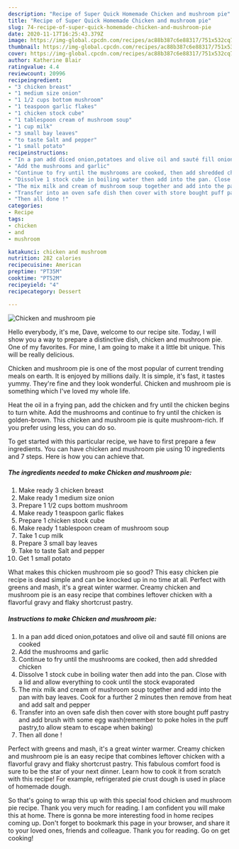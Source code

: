 ```yaml
---
description: "Recipe of Super Quick Homemade Chicken and mushroom pie"
title: "Recipe of Super Quick Homemade Chicken and mushroom pie"
slug: 74-recipe-of-super-quick-homemade-chicken-and-mushroom-pie
date: 2020-11-17T16:25:43.379Z
image: https://img-global.cpcdn.com/recipes/ac88b387c6e88317/751x532cq70/chicken-and-mushroom-pie-recipe-main-photo.jpg
thumbnail: https://img-global.cpcdn.com/recipes/ac88b387c6e88317/751x532cq70/chicken-and-mushroom-pie-recipe-main-photo.jpg
cover: https://img-global.cpcdn.com/recipes/ac88b387c6e88317/751x532cq70/chicken-and-mushroom-pie-recipe-main-photo.jpg
author: Katherine Blair
ratingvalue: 4.4
reviewcount: 20996
recipeingredient:
- "3 chicken breast"
- "1 medium size onion"
- "1 1/2 cups bottom mushroom"
- "1 teaspoon garlic flakes"
- "1 chicken stock cube"
- "1 tablespoon cream of mushroom soup"
- "1 cup milk"
- "3 small bay leaves"
- "to taste Salt and pepper"
- "1 small potato"
recipeinstructions:
- "In a pan add diced onion,potatoes and olive oil and sauté fill onions are cooked"
- "Add the mushrooms and garlic"
- "Continue to fry until the mushrooms are cooked, then add shredded chicken"
- "Dissolve 1 stock cube in boiling water then add into the pan. Close with a lid and allow everything to cook until the stock evaporated"
- "The mix milk and cream of mushroom soup together and add into the pan with bay leaves. Cook for a further 2 minutes then remove from heat and add salt and pepper"
- "Transfer into an oven safe dish then cover with store bought puff pastry and add brush with some egg wash(remember to poke holes in the puff pastry,to allow steam to escape when baking)"
- "Then all done !"
categories:
- Recipe
tags:
- chicken
- and
- mushroom

katakunci: chicken and mushroom 
nutrition: 282 calories
recipecuisine: American
preptime: "PT35M"
cooktime: "PT52M"
recipeyield: "4"
recipecategory: Dessert

---
```



![Chicken and mushroom pie](https://img-global.cpcdn.com/recipes/ac88b387c6e88317/751x532cq70/chicken-and-mushroom-pie-recipe-main-photo.jpg)

Hello everybody, it's me, Dave, welcome to our recipe site. Today, I will show you a way to prepare a distinctive dish, chicken and mushroom pie. One of my favorites. For mine, I am going to make it a little bit unique. This will be really delicious.

Chicken and mushroom pie is one of the most popular of current trending meals on earth. It is enjoyed by millions daily. It is simple, it's fast, it tastes yummy. They're fine and they look wonderful. Chicken and mushroom pie is something which I've loved my whole life.

Heat the oil in a frying pan, add the chicken and fry until the chicken begins to turn white. Add the mushrooms and continue to fry until the chicken is golden-brown. This chicken and mushroom pie is quite mushroom-rich. If you prefer using less, you can do so.


To get started with this particular recipe, we have to first prepare a few ingredients. You can have chicken and mushroom pie using 10 ingredients and 7 steps. Here is how you can achieve that.

<!--inarticleads1-->

##### The ingredients needed to make Chicken and mushroom pie:

1. Make ready 3 chicken breast
1. Make ready 1 medium size onion
1. Prepare 1 1/2 cups bottom mushroom
1. Make ready 1 teaspoon garlic flakes
1. Prepare 1 chicken stock cube
1. Make ready 1 tablespoon cream of mushroom soup
1. Take 1 cup milk
1. Prepare 3 small bay leaves
1. Take to taste Salt and pepper
1. Get 1 small potato


What makes this chicken mushroom pie so good? This easy chicken pie recipe is dead simple and can be knocked up in no time at all. Perfect with greens and mash, it&#39;s a great winter warmer. Creamy chicken and mushroom pie is an easy recipe that combines leftover chicken with a flavorful gravy and flaky shortcrust pastry. 

<!--inarticleads2-->

##### Instructions to make Chicken and mushroom pie:

1. In a pan add diced onion,potatoes and olive oil and sauté fill onions are cooked
1. Add the mushrooms and garlic
1. Continue to fry until the mushrooms are cooked, then add shredded chicken
1. Dissolve 1 stock cube in boiling water then add into the pan. Close with a lid and allow everything to cook until the stock evaporated
1. The mix milk and cream of mushroom soup together and add into the pan with bay leaves. Cook for a further 2 minutes then remove from heat and add salt and pepper
1. Transfer into an oven safe dish then cover with store bought puff pastry and add brush with some egg wash(remember to poke holes in the puff pastry,to allow steam to escape when baking)
1. Then all done !


Perfect with greens and mash, it&#39;s a great winter warmer. Creamy chicken and mushroom pie is an easy recipe that combines leftover chicken with a flavorful gravy and flaky shortcrust pastry. This fabulous comfort food is sure to be the star of your next dinner. Learn how to cook it from scratch with this recipe! For example, refrigerated pie crust dough is used in place of homemade dough. 

So that's going to wrap this up with this special food chicken and mushroom pie recipe. Thank you very much for reading. I am confident you will make this at home. There is gonna be more interesting food in home recipes coming up. Don't forget to bookmark this page in your browser, and share it to your loved ones, friends and colleague. Thank you for reading. Go on get cooking!
